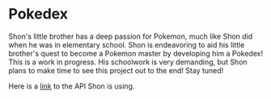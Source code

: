 # Pokedex
Shon's little brother has a deep passion for Pokemon, much like Shon did when he was in elementary school. Shon is endeavoring to aid his little brother's quest to become a Pokemon master by developing him a Pokedex! This is a work in progress. His schoolwork is very demanding, but Shon plans to make time to see this project out to the end! Stay tuned!

Here is a [link](https://pokeapi.co/docs/v2#pokemon) to the API Shon is using. 
